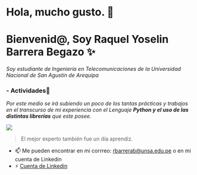 
# Hola, mucho gusto. 👋
# Bienvenid@, Soy Raquel Yoselin Barrera Begazo ✨
*Soy estudiante de Ingeniería en Telecomunicaciones de la Universidad Nacional de San Agustin de Arequipa*

### - Actividades📒
*Por este medio se irá subiendo un poco de los tantas prácticas y trabajos en el transcurso de mi experiencia con el Lenguaje **Python **y el uso de las distintas** librerías** que este posee.*

![](https://miro.medium.com/max/1400/0*bJcKRiHEUYwj1cCb.png)

> El mejor experto también fue un día aprendiz.


- 📫 Me pueden encontrar en mi corrreo: rbarrerab@unsa.edu.pe o en mi cuenta de Linkedin
- ⚡ [Cuenta de Linkedin](http://https://www.linkedin.com/feed/ "Cuena de Linkedin")

